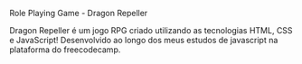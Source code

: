 Role Playing Game - Dragon Repeller

Dragon Repeller é um jogo RPG criado utilizando as tecnologias HTML, CSS e JavaScript!
Desenvolvido ao longo dos meus estudos de javascript na plataforma do freecodecamp.
